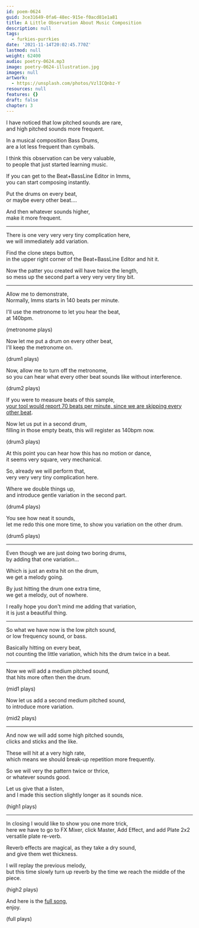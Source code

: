 ```yaml
---
id: poem-0624
guid: 3ce31649-0fa6-48ec-915e-f0acd81e1a81
title: A Little Observation About Music Composition
description: null
tags:
  - furkies-purrkies
date: '2021-11-14T20:02:45.770Z'
lastmod: null
weight: 62400
audio: poetry-0624.mp3
image: poetry-0624-illustration.jpg
images: null
artwork:
  - https://unsplash.com/photos/VzlICQnbz-Y
resources: null
features: {}
draft: false
chapter: 3
---
```


I have noticed that low pitched sounds are rare,\
and high pitched sounds more frequent.

In a musical composition Bass Drums,\
are a lot less frequent than cymbals.

I think this observation can be very valuable,\
to people that just started learning music.

If you can get to the Beat+BassLine Editor in lmms,\
you can start composing instantly.

Put the drums on every beat,\
or maybe every other beat....

And then whatever sounds higher,\
make it more frequent.

---

There is one very very very tiny complication here,\
we will immediately add variation.

Find the clone steps button,\
in the upper right corner of the Beat+BassLine Editor and hit it.

Now the patter you created will have twice the length,\
so mess up the second part a very very very tiny bit.

---

Allow me to demonstrate,\
Normally, lmms starts in 140 beats per minute.

I'll use the metronome to let you hear the beat,\
at 140bpm.

(metronome plays)

Now let me put a drum on every other beat,\
I'll keep the metronome on.

(drum1 plays)

Now, allow me to turn off the metronome,\
so you can hear what every other beat sounds like without interference.

(drum2 plays)

If you were to measure beats of this sample,\
[your tool would report 70 beats per minute, since we are skipping every other beat](https://www.beatsperminuteonline.com/).

Now let us put in a second drum,\
filling in those empty beats, this will register as 140bpm now.

(drum3 plays)

At this point you can hear how this has no motion or dance,\
it seems very square, very mechanical.

So, already we will perform that,\
very very very tiny complication here.

Where we double things up,\
and introduce gentle variation in the second part.

(drum4 plays)

You see how neat it sounds,\
let me redo this one more time, to show you variation on the other drum.

(drum5 plays)

---

Even though we are just doing two boring drums,\
by adding that one variation...

Which is just an extra hit on the drum,\
we get a melody going.

By just hitting the drum one extra time,\
we get a melody, out of nowhere.

I really hope you don't mind me adding that variation,\
it is just a beautiful thing.

---

So what we have now is the low pitch sound,\
or low frequency sound, or bass.

Basically hitting on every beat,\
not counting the little variation, which hits the drum twice in a beat.

---

Now we will add a medium pitched sound,\
that hits more often then the drum.

(mid1 plays)

Now let us add a second medium pitched sound,\
to introduce more variation.

(mid2 plays)

---

And now we will add some high pitched sounds,\
clicks and sticks and the like.

These will hit at a very high rate,\
which means we should break-up repetition more frequently.

So we will very the pattern twice or thrice,\
or whatever sounds good.

Let us give that a listen,\
and I made this section slightly longer as it sounds nice.

(high1 plays)

---

In closing I would like to show you one more trick,\
here we have to go to FX Mixer, click Master, Add Effect, and add Plate 2x2 versatile plate re-verb.

Reverb effects are magical, as they take a dry sound,\
and give them wet thickness.

I will replay the previous melody,\
but this time slowly turn up reverb by the time we reach the middle of the piece.

(high2 plays)

And here is the [full song](files/poke-poke-song.mp3),\
enjoy.

(full plays)
